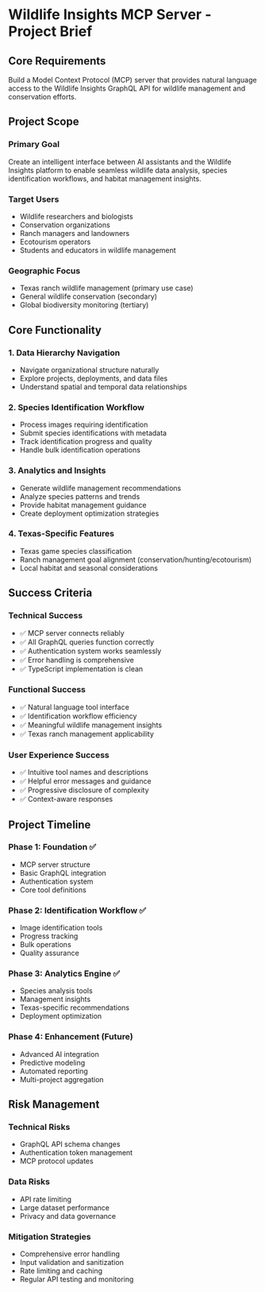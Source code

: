 # Wildlife Insights MCP Server - Project Brief

## Core Requirements

Build a Model Context Protocol (MCP) server that provides natural language access to the Wildlife Insights GraphQL API for wildlife management and conservation efforts.

## Project Scope

### Primary Goal
Create an intelligent interface between AI assistants and the Wildlife Insights platform to enable seamless wildlife data analysis, species identification workflows, and habitat management insights.

### Target Users
- Wildlife researchers and biologists
- Conservation organizations
- Ranch managers and landowners
- Ecotourism operators
- Students and educators in wildlife management

### Geographic Focus
- Texas ranch wildlife management (primary use case)
- General wildlife conservation (secondary)
- Global biodiversity monitoring (tertiary)

## Core Functionality

### 1. Data Hierarchy Navigation
- Navigate organizational structure naturally
- Explore projects, deployments, and data files
- Understand spatial and temporal data relationships

### 2. Species Identification Workflow
- Process images requiring identification
- Submit species identifications with metadata
- Track identification progress and quality
- Handle bulk identification operations

### 3. Analytics and Insights
- Generate wildlife management recommendations
- Analyze species patterns and trends
- Provide habitat management guidance
- Create deployment optimization strategies

### 4. Texas-Specific Features
- Texas game species classification
- Ranch management goal alignment (conservation/hunting/ecotourism)
- Local habitat and seasonal considerations

## Success Criteria

### Technical Success
- ✅ MCP server connects reliably
- ✅ All GraphQL queries function correctly
- ✅ Authentication system works seamlessly
- ✅ Error handling is comprehensive
- ✅ TypeScript implementation is clean

### Functional Success
- ✅ Natural language tool interface
- ✅ Identification workflow efficiency
- ✅ Meaningful wildlife management insights
- ✅ Texas ranch management applicability

### User Experience Success
- ✅ Intuitive tool names and descriptions
- ✅ Helpful error messages and guidance
- ✅ Progressive disclosure of complexity
- ✅ Context-aware responses

## Project Timeline

### Phase 1: Foundation ✅
- MCP server structure
- Basic GraphQL integration
- Authentication system
- Core tool definitions

### Phase 2: Identification Workflow ✅
- Image identification tools
- Progress tracking
- Bulk operations
- Quality assurance

### Phase 3: Analytics Engine ✅
- Species analysis tools
- Management insights
- Texas-specific recommendations
- Deployment optimization

### Phase 4: Enhancement (Future)
- Advanced AI integration
- Predictive modeling
- Automated reporting
- Multi-project aggregation

## Risk Management

### Technical Risks
- GraphQL API schema changes
- Authentication token management
- MCP protocol updates

### Data Risks
- API rate limiting
- Large dataset performance
- Privacy and data governance

### Mitigation Strategies
- Comprehensive error handling
- Input validation and sanitization
- Rate limiting and caching
- Regular API testing and monitoring
